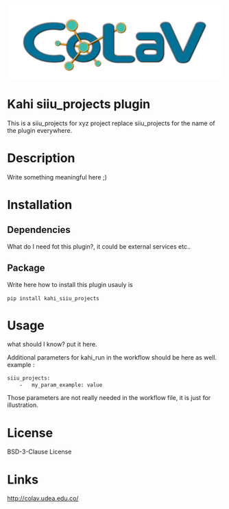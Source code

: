 <center><img src="https://raw.githubusercontent.com/colav/colav.github.io/master/img/Logo.png"/></center>

# Kahi siiu_projects plugin 
This is a siiu_projects for xyz project
replace siiu_projects for the name of the plugin everywhere.

# Description
Write something meaningful here ;)

# Installation

## Dependencies
What do I need fot this plugin?, it could be external services etc..

## Package
Write here how to install this plugin
usauly is 

`pip install kahi_siiu_projects`


# Usage
what should I know?
put it here.

Additional parameters for kahi_run in the workflow should be here as well.
example :

```
siiu_projects:
    -   my_param_example: value
```
Those parameters are not really needed in the workflow file, it is just for illustration.


# License
BSD-3-Clause License 

# Links
http://colav.udea.edu.co/



